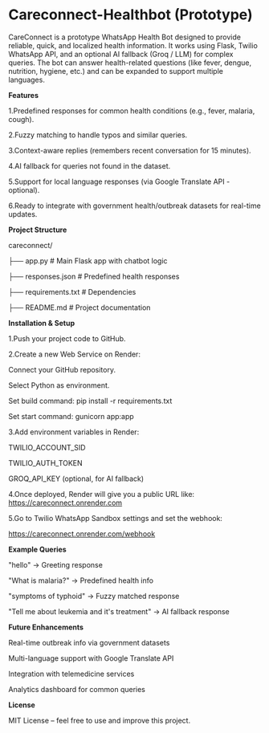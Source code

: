 # Careconnect-Healthbot (Prototype)

CareConnect is a prototype WhatsApp Health Bot designed to provide reliable, quick, and localized health information.
It works using Flask, Twilio WhatsApp API, and an optional AI fallback (Groq / LLM) for complex queries.
The bot can answer health-related questions (like fever, dengue, nutrition, hygiene, etc.) and can be expanded to support multiple languages.


**Features**

1.Predefined responses for common health conditions (e.g., fever, malaria, cough).

2.Fuzzy matching to handle typos and similar queries.

3.Context-aware replies (remembers recent conversation for 15 minutes).

4.AI fallback for queries not found in the dataset.

5.Support for local language responses (via Google Translate API - optional).

6.Ready to integrate with government health/outbreak datasets for real-time updates.


**Project Structure**

careconnect/
 
 ├── app.py                # Main Flask app with chatbot logic
 
 ├── responses.json        # Predefined health responses
 
 ├── requirements.txt      # Dependencies
 
 ├── README.md             # Project documentation


**Installation & Setup**

1.Push your project code to GitHub.

2.Create a new Web Service on Render:

Connect your GitHub repository.

Select Python as environment.

Set build command: pip install -r requirements.txt

Set start command: gunicorn app:app

3.Add environment variables in Render:

TWILIO_ACCOUNT_SID

TWILIO_AUTH_TOKEN

GROQ_API_KEY (optional, for AI fallback)

4.Once deployed, Render will give you a public URL like:
https://careconnect.onrender.com

5.Go to Twilio WhatsApp Sandbox settings and set the webhook:

https://careconnect.onrender.com/webhook


**Example Queries**

"hello" → Greeting response

"What is malaria?" → Predefined health info

"symptoms of typhoid" → Fuzzy matched response

"Tell me about leukemia and it's treatment" → AI fallback response

**Future Enhancements**

Real-time outbreak info via government datasets

Multi-language support with Google Translate API

Integration with telemedicine services

Analytics dashboard for common queries

**License**

MIT License – feel free to use and improve this project.
